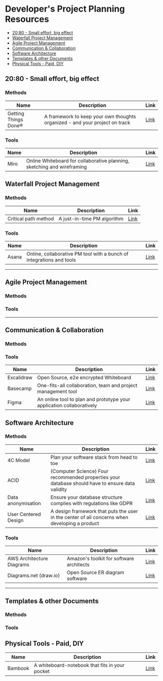 # Developer's Project Planning Resources

- [20:80 - Small effort, big effect](#2080---small-effort-big-effect)
- [Waterfall Project Management](#waterfall-project-management)
- [Agile Project Management](#agile-project-management)
- [Communication & Collaboration](#communication--collaboration)
- [Software Architecture](#software-architecture)
- [Templates & other Documents](#templates--other-documents)
- [Physical Tools - Paid, DIY](#physical-tools---paid-diy)

## 20:80 - Small effort, big effect

### Methods

| Name                 | Description                                                                 | Link                                   |
| -------------------- | --------------------------------------------------------------------------- | -------------------------------------- |
| Getting Things Done® | A framework to keep your own thoughts organized - and your project on track | [Link](https://gettingthingsdone.com/) |

### Tools

| Name | Description                                                             | Link                      |
| ---- | ----------------------------------------------------------------------- | ------------------------- |
| Miro | Online Whiteboard for collaborative planning, sketching and wireframing | [Link](https://miro.com/) |

## Waterfall Project Management

### Methods

| Name                 | Description                 | Link                                                       |
| -------------------- | --------------------------- | ---------------------------------------------------------- |
| Critical path method | A just-in-time PM algorithm | [Link](https://en.wikipedia.org/wiki/Critical_path_method) |

### Tools

| Name  | Description                                                          | Link                       |
| ----- | -------------------------------------------------------------------- | -------------------------- |
| Asana | Online, collaborative PM tool with a bunch of integrations and tools | [Link](https://asana.com/) |

---

## Agile Project Management

### Methods

### Tools

---

## Communication & Collaboration

### Methods

### Tools

| Name       | Description                                                           | Link                                                       |
| ---------- | --------------------------------------------------------------------- | ---------------------------------------------------------- |
| Excalidraw | Open Source, e2e encrypted Whiteboard                                 | [Link](https://excalidraw.com/)                            |
| Basecamp   | One-fits-all collaboration, team and project management tool          | [Link](https://basecamp.com/)                              |
| Figma      | An online tool to plan and prototype your application collaboratively | [Link](https://en.wikipedia.org/wiki/User-centered_design) |

## Software Architecture

### Methods

| Name                 | Description                                                                                      | Link                                                       |
| -------------------- | ------------------------------------------------------------------------------------------------ | ---------------------------------------------------------- |
| 4C Model             | Plan your software stack from head to toe                                                        | [Link](https://c4model.com/)                               |
| ACID                 | (Computer Science) Four recommended properties your database should have to ensure data validity | [Link](https://en.wikipedia.org/wiki/ACID)                 |
| Data anonymisation   | Ensure your database structure complies with regulations like GDPR                               | [Link](https://en.wikipedia.org/wiki/Data_anonymization)   |
| User Centered Design | A design framework that puts the user in the center of all concerns when developing a product    | [Link](https://en.wikipedia.org/wiki/User-centered_design) |

### Tools

| Name                      | Description                              | Link                                                                         |
| ------------------------- | ---------------------------------------- | ---------------------------------------------------------------------------- |
| AWS Architecture Diagrams | Amazon's toolkit for software architects | [Link](https://aws.amazon.com/architecture/reference-architecture-diagrams/) |
| Diagrams.net (draw.io)    | Open Source ER diagram software          | [Link](https://app.diagrams.net/)                                            |

---

## Templates & other Documents

### Methods

### Tools

## Physical Tools - Paid, DIY

| Name    | Description                                    | Link                                         |
| ------- | ---------------------------------------------- | -------------------------------------------- |
| Bambook | A whiteboard-notebook that fits in your pocket | [Link](https://www.bambook.org/en/notebooks) |
